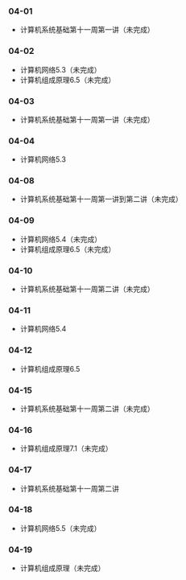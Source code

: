 ### 04-01
* 计算机系统基础第十一周第一讲（未完成）
### 04-02
* 计算机网络5.3（未完成）
* 计算机组成原理6.5（未完成）
### 04-03
* 计算机系统基础第十一周第一讲（未完成）
### 04-04
* 计算机网络5.3
### 04-08
* 计算机系统基础第十一周第一讲到第二讲（未完成）
### 04-09
* 计算机网络5.4（未完成）
* 计算机组成原理6.5（未完成）
### 04-10
* 计算机系统基础第十一周第二讲（未完成）
### 04-11
* 计算机网络5.4
### 04-12
* 计算机组成原理6.5
### 04-15
* 计算机系统基础第十一周第二讲（未完成）
### 04-16
* 计算机组成原理7.1（未完成）
### 04-17
* 计算机系统基础第十一周第二讲
### 04-18
* 计算机网络5.5（未完成）
### 04-19
* 计算机组成原理（未完成）